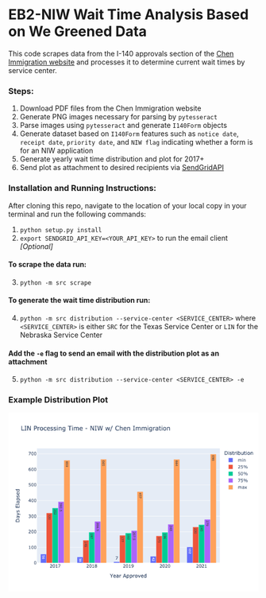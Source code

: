 # EB2-NIW Wait Time Analysis Based on We Greened Data

This code scrapes data from the I-140 approvals section of the [Chen Immigration website](https://www.wegreened.com/eb1_niw_approvals) and processes it to determine current wait times by service center.

### Steps:

1. Download PDF files from the Chen Immigration website
2. Generate PNG images necessary for parsing by `pytesseract`
3. Parse images using `pytesseract` and generate `I140Form` objects
4. Generate dataset based on `I140Form` features such as `notice date`, `receipt date`, `priority date`, and `NIW flag` indicating whether a form is for an NIW application
5. Generate yearly wait time distribution and plot for 2017+
6. Send plot as attachment to desired recipients via [SendGridAPI](https://sendgrid.com/)

### Installation and Running Instructions:
After cloning this repo, navigate to the location of your local copy in your terminal and run the following commands:
1. `python setup.py install`
2. `export SENDGRID_API_KEY=<YOUR_API_KEY>` to run the email client _[Optional]_

#### To scrape the data run:
3. `python -m src scrape`
#### To generate the wait time distribution run:
4. `python -m src distribution --service-center <SERVICE_CENTER>` where `<SERVICE_CENTER>` is either `SRC` for the Texas Service Center or `LIN` for the Nebraska Service Center
#### Add the `-e` flag to send an email with the distribution plot as an attachment
5. `python -m src distribution --service-center <SERVICE_CENTER> -e`

### Example Distribution Plot
<img src="./src/images/LIN_processing_time.png"/>
